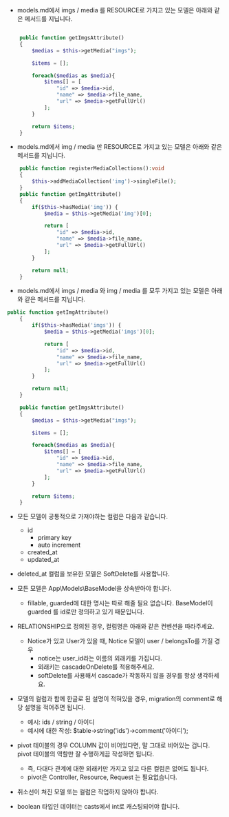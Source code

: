 - models.md에서 imgs / media 를 RESOURCE로 가지고 있는 모델은 아래와 같은 메서드를 지닙니다.

```php

    public function getImgsAttribute()
    {
        $medias = $this->getMedia("imgs");

        $items = [];

        foreach($medias as $media){
            $items[] = [
                "id" => $media->id,
                "name" => $media->file_name,
                "url" => $media->getFullUrl()
            ];
        }

        return $items;
    }
```

- models.md에서 img / media 만 RESOURCE로 가지고 있는 모델은 아래와 같은 메서드를 지닙니다.

```php
    public function registerMediaCollections():void
    {
        $this->addMediaCollection('img')->singleFile();
    }
    public function getImgAttribute()
    {
        if($this->hasMedia('img')) {
            $media = $this->getMedia('img')[0];

            return [
                "id" => $media->id,
                "name" => $media->file_name,
                "url" => $media->getFullUrl()
            ];
        }

        return null;
    }
```

- models.md에서 imgs / media 와 img / media 를 모두 가지고 있는 모델은 아래와 같은 메서드를 지닙니다.

```php
public function getImgAttribute()
    {
        if($this->hasMedia('imgs')) {
            $media = $this->getMedia('imgs')[0];

            return [
                "id" => $media->id,
                "name" => $media->file_name,
                "url" => $media->getFullUrl()
            ];
        }

        return null;
    }

    public function getImgsAttribute()
    {
        $medias = $this->getMedia("imgs");

        $items = [];

        foreach($medias as $media){
            $items[] = [
                "id" => $media->id,
                "name" => $media->file_name,
                "url" => $media->getFullUrl()
            ];
        }

        return $items;
    }
```

- 모든 모델이 공통적으로 가져야하는 컬럼은 다음과 같습니다.
    - id
        - primary key
        - auto increment
    - created_at
    - updated_at

- deleted_at 컬럼을 보유한 모델은 SoftDelete를 사용합니다.
- 모든 모델은 App\Models\BaseModel을 상속받아야 합니다.
    - fillable, guarded에 대한 명시는 따로 해줄 필요 없습니다. BaseModel이 guarded 를 id로만 정의하고 있기 때문입니다.


- RELATIONSHIP으로 정의된 경우, 컬럼명은 아래와 같은 컨벤션을 따라주세요.
    - Notice가 있고 User가 있을 때, Notice 모델이 user / belongsTo를 가질 경우
        - notice는 user_id라는 이름의 외래키를 가집니다.
        - 외래키는 cascadeOnDelete를 적용해주세요.
        - softDelete를 사용해서 cascade가 작동하지 않을 경우를 항상 생각하세요.
- 모델의 컬럼과 함께 한글로 된 설명이 적혀있을 경우, migration의 comment로 해당 설명을 적어주면 됩니다.
    - 예시: ids / string / 아이디
    - 예시에 대한 작성: $table->string('ids')->comment('아이디');
- pivot 테이블의 경우 COLUMN 값이 비어있다면, 말 그대로 비어있는 겁니다. pivot 테이블의 역할만 잘 수행하게끔 작성하면 됩니다.
    - 즉, 다대다 관계에 대한 외래키만 가지고 있고 다른 컬럼은 없어도 됩니다.
    - pivot은 Controller, Resource, Request 는 필요없습니다.
- 취소선이 쳐진 모델 또는 컬럼은 작업하지 않아야 합니다.
- boolean 타입인 데이터는 casts에서 int로 캐스팅되어야 합니다.
